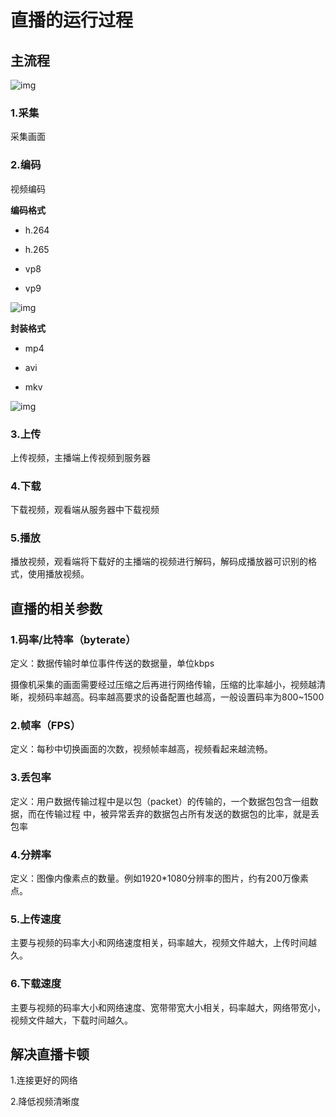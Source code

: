 # 直播的运行过程

## 主流程

![img](https://cdn.nlark.com/yuque/0/2021/jpeg/743297/1627349974007-3d6b376a-8264-4337-a6d4-1dfa71cabe42.jpeg)

### 1.采集

采集画面

### 2.编码

视频编码



**编码格式**

- h.264
- h.265

- vp8
- vp9

![img](https://cdn.nlark.com/yuque/0/2021/png/743297/1627350187492-1892605e-0d7b-470c-8e96-9fc1e3fe8f8e.png)



**封装格式**

- mp4
- avi

- mkv

![img](https://cdn.nlark.com/yuque/0/2021/png/743297/1627350933765-8876262c-a4c4-43a8-a9cd-febf89f2ebb0.png)





### 3.上传

上传视频，主播端上传视频到服务器

### 4.下载

下载视频，观看端从服务器中下载视频

### 5.播放

播放视频，观看端将下载好的主播端的视频进行解码，解码成播放器可识别的格式，使用播放视频。





## 直播的相关参数



### 1.码率/比特率（byterate）

定义：数据传输时单位事件传送的数据量，单位kbps



摄像机采集的画面需要经过压缩之后再进行网络传输，压缩的比率越小，视频越清晰，视频码率越高。码率越高要求的设备配置也越高，一般设置码率为800~1500

### 2.帧率（FPS）

定义：每秒中切换画面的次数，视频帧率越高，视频看起来越流畅。

### 3.丢包率

定义：用户数据传输过程中是以包（packet）的传输的，一个数据包包含一组数据，而在传输过程 中，被异常丢弃的数据包占所有发送的数据包的比率，就是丢包率

### 4.分辨率

定义：图像内像素点的数量。例如1920*1080分辨率的图片，约有200万像素点。

### 5.上传速度

主要与视频的码率大小和网络速度相关，码率越大，视频文件越大，上传时间越久。

### 6.下载速度

主要与视频的码率大小和网络速度、宽带带宽大小相关，码率越大，网络带宽小，视频文件越大，下载时间越久。



## 解决直播卡顿

1.连接更好的网络

2.降低视频清晰度